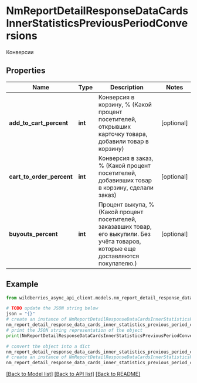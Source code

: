 # NmReportDetailResponseDataCardsInnerStatisticsPreviousPeriodConversions

Конверсии

## Properties

Name | Type | Description | Notes
------------ | ------------- | ------------- | -------------
**add_to_cart_percent** | **int** | Конверсия в корзину, % (Какой процент посетителей, открывших карточку товара, добавили товар в корзину) | [optional] 
**cart_to_order_percent** | **int** | Конверсия в заказ, % (Какой процент посетителей, добавивших товар в корзину, сделали заказ) | [optional] 
**buyouts_percent** | **int** | Процент выкупа, % (Какой процент посетителей, заказавших товар, его выкупили. Без учёта товаров, которые еще доставляются покупателю.) | [optional] 

## Example

```python
from wildberries_async_api_client.models.nm_report_detail_response_data_cards_inner_statistics_previous_period_conversions import NmReportDetailResponseDataCardsInnerStatisticsPreviousPeriodConversions

# TODO update the JSON string below
json = "{}"
# create an instance of NmReportDetailResponseDataCardsInnerStatisticsPreviousPeriodConversions from a JSON string
nm_report_detail_response_data_cards_inner_statistics_previous_period_conversions_instance = NmReportDetailResponseDataCardsInnerStatisticsPreviousPeriodConversions.from_json(json)
# print the JSON string representation of the object
print(NmReportDetailResponseDataCardsInnerStatisticsPreviousPeriodConversions.to_json())

# convert the object into a dict
nm_report_detail_response_data_cards_inner_statistics_previous_period_conversions_dict = nm_report_detail_response_data_cards_inner_statistics_previous_period_conversions_instance.to_dict()
# create an instance of NmReportDetailResponseDataCardsInnerStatisticsPreviousPeriodConversions from a dict
nm_report_detail_response_data_cards_inner_statistics_previous_period_conversions_from_dict = NmReportDetailResponseDataCardsInnerStatisticsPreviousPeriodConversions.from_dict(nm_report_detail_response_data_cards_inner_statistics_previous_period_conversions_dict)
```
[[Back to Model list]](../README.md#documentation-for-models) [[Back to API list]](../README.md#documentation-for-api-endpoints) [[Back to README]](../README.md)


